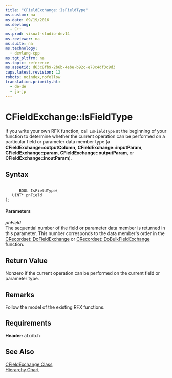 ```yaml
---
title: "CFieldExchange::IsFieldType"
ms.custom: na
ms.date: 09/19/2016
ms.devlang: 
  - C++
ms.prod: visual-studio-dev14
ms.reviewer: na
ms.suite: na
ms.technology: 
  - devlang-cpp
ms.tgt_pltfrm: na
ms.topic: reference
ms.assetid: d63c8fb9-2b6b-4ebe-b92c-e78c4df3c9d3
caps.latest.revision: 12
robots: noindex,nofollow
translation.priority.ht: 
  - de-de
  - ja-jp
---
```

# CFieldExchange::IsFieldType
If you write your own RFX function, call `IsFieldType` at the beginning of your function to determine whether the current operation can be performed on a particular field or parameter data member type (a **CFieldExchange::outputColumn**, **CFieldExchange::inputParam**, **CFieldExchange::param**, **CFieldExchange::outputParam**, or **CFieldExchange::inoutParam**).  
  
## Syntax  
  
```  
  
      BOOL IsFieldType(  
   UINT* pnField   
);  
```  
  
#### Parameters  
 *pnField*  
 The sequential number of the field or parameter data member is returned in this parameter. This number corresponds to the data member's order in the [CRecordset::DoFieldExchange](../vs140/CRecordset--DoFieldExchange.md) or [CRecordset::DoBulkFieldExchange](../vs140/CRecordset--DoBulkFieldExchange.md) function.  
  
## Return Value  
 Nonzero if the current operation can be performed on the current field or parameter type.  
  
## Remarks  
 Follow the model of the existing RFX functions.  
  
## Requirements  
 **Header:** afxdb.h  
  
## See Also  
 [CFieldExchange Class](../vs140/CFieldExchange-Class.md)   
 [Hierarchy Chart](../vs140/Hierarchy-Chart.md)